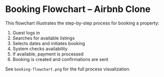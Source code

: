 # Booking Flowchart – Airbnb Clone

This flowchart illustrates the step-by-step process for booking a property:

1. Guest logs in
2. Searches for available listings
3. Selects dates and initiates booking
4. System checks availability
5. If available, payment is processed
6. Booking is created and confirmations are sent

See `booking-flowchart.png` for the full process visualization.
